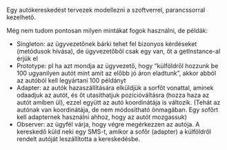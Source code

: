 Egy autókereskedést tervezek modellezni a szoftverrel, parancssorral kezelhető.

Még nem tudom pontosan milyen mintákat fogok használni, de példák:

- Singleton: az ügyvezetőnek bárki tehet fel bizonyos kérdéseket (metódusok hívása), de ügyvezetőből csak egy van, őt a getInstance-al érjük el
- Prototype: pl ha azt mondja az ügyvezető, hogy “külföldről hozzunk be 100 ugyanilyen autót mint amit az előbb jó áron eladtunk”, akkor abból az autóból kell legyártani 100 példányt
- Adapter: az autók hazaszállítására elküldjük a sorfőt vonattal, aminek odaadjuk az autót, és őt utasíthatjuk pozícióváltásra (hozza haza az autót amiben ül), ezzel együtt az autó koordinátája is változik. (Tehát az autónak van koordinátája, de nem módosítható önmagában. Egy sofőrt kell adapternek használni ahhoz, hogy az autót mozgassuk)
- Observer: az ügyfél várja, hogy végre megérkezzen az autója. A kereskedő küld neki egy SMS-t, amikor a sofőr (adapter) a külföldről rendelt autóját leszállította a kereskedésbe.
